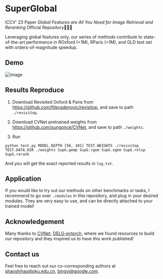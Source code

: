 # SuperGlobal
ICCV' 23 Paper *Global Features are All You Need for Image Retrieval and Reranking* Official Repository🚀🚀🚀

Leveraging global features only, our series of methods contribute to state-of-the-art performance in ROxford (+1M), RParis (+1M), and GLD test set with orders-of-magnitude speedup.

## Demo

![image](https://github.com/ShihaoShao-GH/SuperGlobal/blob/main/demo.gif)

## Results Reproduce

1) Download Revisited Oxford & Paris from https://github.com/filipradenovic/revisitop, and
save to path `./revisitop`.

2) Download CVNet pretrained weights from https://github.com/sungonce/CVNet, and save to path `./weights`.

3) Run 

`python test.py MODEL.DEPTH [50, 101] TEST.WEIGHTS ./revisitop TEST.DATA_DIR ./weights
SupG.gemp SupG.rgem SupG.sgem SupG.relup SupG.rerank`

And you will get the exact reported results in `log.txt`.

## Application

If you would like to try out our methods on other benchmarks or tasks, 
I recommend to go over `./modules` in this repository, and plug in your desired 
modules. They are very easy to use, and can be directly attached to your trained model!

## Acknowledgement

Many thanks to [CVNet](https://github.com/sungonce/CVNet), [DELG-pytorch](https://github.com/feymanpriv/DELG),
where we found resources to build our repository 
and they inspired us to have this work published!

## Contact us

Feel free to reach out our co-corresponding authors at shaoshihao@pku.edu.cn, bingyi@google.com.
